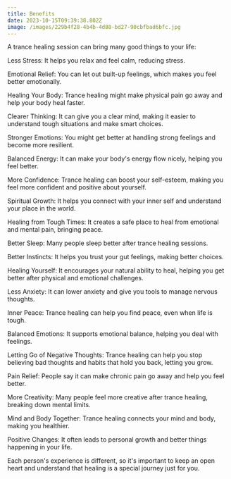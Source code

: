 ```yaml
---
title: Benefits
date: 2023-10-15T09:39:38.802Z
image: /images/229b4f28-4b4b-4d88-bd27-90cbfbad6bfc.jpg
---
```

A trance healing session can bring many good things to your life:

Less Stress: It helps you relax and feel calm, reducing stress.

Emotional Relief: You can let out built-up feelings, which makes you feel better emotionally.

Healing Your Body: Trance healing might make physical pain go away and help your body heal faster.

Clearer Thinking: It can give you a clear mind, making it easier to understand tough situations and make smart choices.

Stronger Emotions: You might get better at handling strong feelings and become more resilient.

Balanced Energy: It can make your body's energy flow nicely, helping you feel better.

More Confidence: Trance healing can boost your self-esteem, making you feel more confident and positive about yourself.

Spiritual Growth: It helps you connect with your inner self and understand your place in the world.

Healing from Tough Times: It creates a safe place to heal from emotional and mental pain, bringing peace.

Better Sleep: Many people sleep better after trance healing sessions.

Better Instincts: It helps you trust your gut feelings, making better choices.

Healing Yourself: It encourages your natural ability to heal, helping you get better after physical and emotional challenges.

Less Anxiety: It can lower anxiety and give you tools to manage nervous thoughts.

Inner Peace: Trance healing can help you find peace, even when life is tough.

Balanced Emotions: It supports emotional balance, helping you deal with feelings.

Letting Go of Negative Thoughts: Trance healing can help you stop believing bad thoughts and habits that hold you back, letting you grow.

Pain Relief: People say it can make chronic pain go away and help you feel better.

More Creativity: Many people feel more creative after trance healing, breaking down mental limits.

Mind and Body Together: Trance healing connects your mind and body, making you healthier.

Positive Changes: It often leads to personal growth and better things happening in your life.

Each person's experience is different, so it's important to keep an open heart and understand that healing is a special journey just for you.